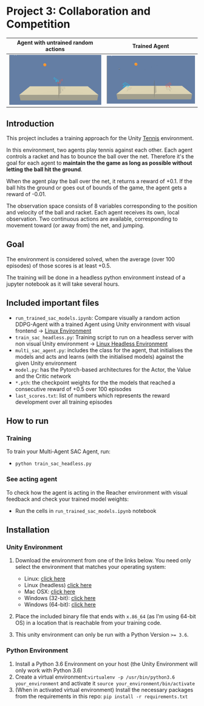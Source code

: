 
# Project 3: Collaboration and Competition

| Agent with untrained random actions | Trained Agent | 
|--------------------------------------|--------------------------------------|
| ![](images/random_tennis.gif) | ![](images/trained_tennis.gif) | 


## Introduction

This project includes a training approach for the Unity [Tennis](https://github.com/Unity-Technologies/ml-agents/blob/master/docs/Learning-Environment-Examples.md#tennis) environment.

In this environment, two agents play tennis against each other. Each agent controls a racket and has to bounce the ball over the net. Therefore it's the goal for each agent to **maintain the the game as long as possible without letting the ball hit the ground**.

When the agent play the ball over the net, it returns a reward of +0.1.
If the ball hits the ground or goes out of bounds of the game, the agent gets a reward of -0.01.

The observation space consists of 8 variables corresponding to the position and velocity of the ball and racket. Each agent receives its own, local observation. Two continuous actions are available, corresponding to movement toward (or away from) the net, and jumping.

## Goal

The environment is considered solved, when the average (over 100 episodes) of those scores is at least +0.5.

The training will be done in a headless python environment instead of a jupyter notebook as it will take several hours.

## Included important files

  * `run_trained_sac_models.ipynb`: Compare visually a random action DDPG-Agent with a trained Agent using Unity environment with visual frontend -> [Linux Environment](https://s3-us-west-1.amazonaws.com/udacity-drlnd/P2/Reacher/one_agent/Reacher_Linux.zip)
  * `train_sac_headless.py`: Training script to run on a headless server with non visual Unity environment -> [Linux Headless Environment](https://s3-us-west-1.amazonaws.com/udacity-drlnd/P2/Reacher/one_agent/Reacher_Linux_NoVis.zip)
  * `multi_sac_agent.py`: includes the class for the agent, that initialises the models and acts and learns (with the initialised models) against the given Unity environment
  * `model.py`: has the Pytorch-based architectures for the Actor, the Value and the Critic network
  * `*.pth`: the checkpoint weights for the the models that reached a consecutive reward of +0.5 over 100 episodes
  * `last_scores.txt`: list of numbers which represents the reward development over all training episodes
  
## How to run

### Training

To train your Multi-Agent SAC Agent, run:

  * `python train_sac_headless.py`
  
### See acting agent

To check how the agent is acting in the Reacher environment with visual feedback and check your trained model weights:

  * Run the cells in `run_trained_sac_models.ipynb` notebook


## Installation

### Unity Environment

1. Download the environment from one of the links below.  You need only select the environment that matches your operating system:

    - Linux: [click here](https://s3-us-west-1.amazonaws.com/udacity-drlnd/P3/Tennis/Tennis_Linux.zip)
    - Linux (headless) [click here](https://s3-us-west-1.amazonaws.com/udacity-drlnd/P3/Tennis/Tennis_Linux_NoVis.zip)
    - Mac OSX: [click here](https://s3-us-west-1.amazonaws.com/udacity-drlnd/P3/Tennis/Tennis.app.zip)
    - Windows (32-bit): [click here](https://s3-us-west-1.amazonaws.com/udacity-drlnd/P3/Tennis/Tennis_Windows_x86.zip)
    - Windows (64-bit): [click here](https://s3-us-west-1.amazonaws.com/udacity-drlnd/P3/Tennis/Tennis_Windows_x86_64.zip)


2. Place the included binary file that ends with `x.86_64` (as I'm using 64-bit OS) in a location that is reachable from your training code. 

3. This unity environment can only be run with a Python Version `>= 3.6`.

### Python Environment

1. Install a Python 3.6 Environment on your host (the Unity Environment will only work with Python 3.6)
2. Create a virtual environment:`virtualenv -p /usr/bin/python3.6 your_environment` and activate it `source your_environment/bin/activate`
3. (When in activated virtual environment) Install the necessary packages from the requirements in this repo: `pip install -r requirements.txt`  


